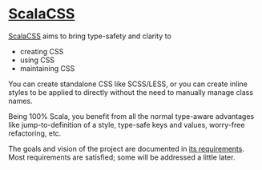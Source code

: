 # [ScalaCSS](https://github.com/japgolly/scalacss/)

[ScalaCSS](https://github.com/japgolly/scalacss/) aims to bring type-safety and clarity to
* creating CSS
* using CSS
* maintaining CSS

You can create standalone CSS like SCSS/LESS,
or you can create inline styles to be applied to directly without the need
to manually manage class names.

Being 100% Scala, you benefit from all the normal type-aware advantages like
jump-to-definition of a style, type-safe keys and values, worry-free refactoring,
etc.

The goals and vision of the project are documented in
[its requirements](reqs.md).
Most requirements are satisfied; some will be addressed a little later.
